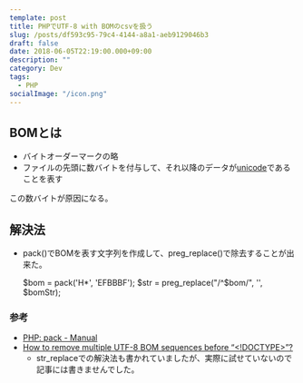 ```yaml
---
template: post
title: PHPでUTF-8 with BOMのcsvを扱う
slug: /posts/df593c95-79c4-4144-a8a1-aeb9129046b3
draft: false
date: 2018-06-05T22:19:00.000+09:00
description: ""
category: Dev
tags:
  - PHP
socialImage: "/icon.png"
---
```


## BOMとは

- バイトオーダーマークの略
- ファイルの先頭に数バイトを付与して、それ以降のデータが[unicode](http://d.hatena.ne.jp/keyword/unicode)であることを表す

この数バイトが原因になる。

## 解決法

- pack()でBOMを表す文字列を作成して、preg_replace()で除去することが出来た。

    $bom = pack('H*', 'EFBBBF');
    $str = preg_replace("/^$bom/", '', $bomStr);

### 参考

- [PHP: pack - Manual](http://php.net/manual/ja/function.pack.php)
- [How to remove multiple UTF-8 BOM sequences before “<!DOCTYPE>”?](https://stackoverflow.com/questions/10290849/how-to-remove-multiple-utf-8-bom-sequences-before-doctype)
    - str_replaceでの解決法も書かれていましたが、実際に試せていないので記事には書きませんでした。